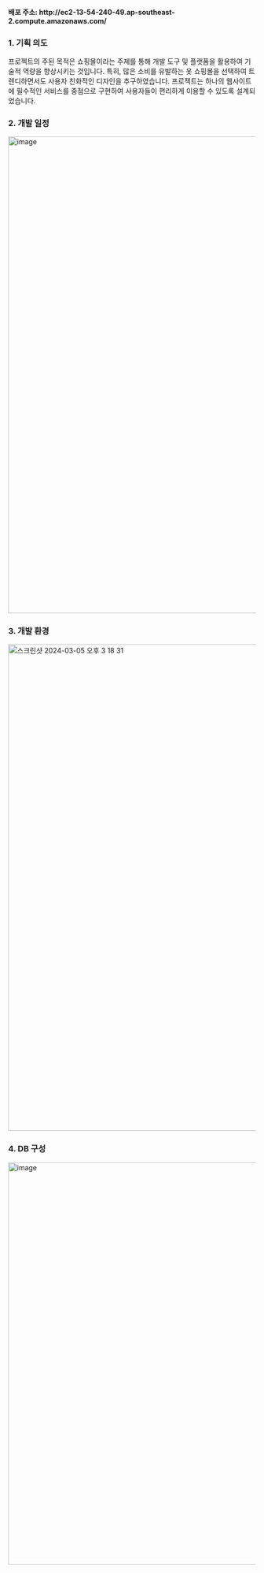 <h4>배포 주소: http://ec2-13-54-240-49.ap-southeast-2.compute.amazonaws.com/</h4>

<h3>1. 기획 의도</h3>
<p>
프로젝트의 주된 목적은 쇼핑몰이라는 주제를 통해 개발 도구 및 플랫폼을 활용하여 기술적 역량을 향상시키는 것입니다. 
특히, 많은 소비를 유발하는 옷 쇼핑몰을 선택하여 트렌디하면서도 사용자 친화적인 디자인을 추구하였습니다. 
프로젝트는 하나의 웹사이트에 필수적인 서비스를 중점으로 구현하여 사용자들이 편리하게 이용할 수 있도록 설계되었습니다.
</p>

<h3>2. 개발 일정</h3>
<img width="968" alt="image" src="https://github.com/tdouyeon/shop_project/assets/158057604/cf3bd1ab-7d0d-416f-b620-8559602cd80b">

<h3>3. 개발 환경</h3>
<img width="988" alt="스크린샷 2024-03-05 오후 3 18 31" src="https://github.com/tdouyeon/shop_project/assets/158057604/c06346c9-e6f2-464d-a923-8885d286c8ea">

<h3>4. DB 구성</h3>
<img width="817" alt="image" src="https://github.com/tdouyeon/shop_project/assets/158057604/0e813e28-3b58-40c5-9a51-54ff24a6f085">
